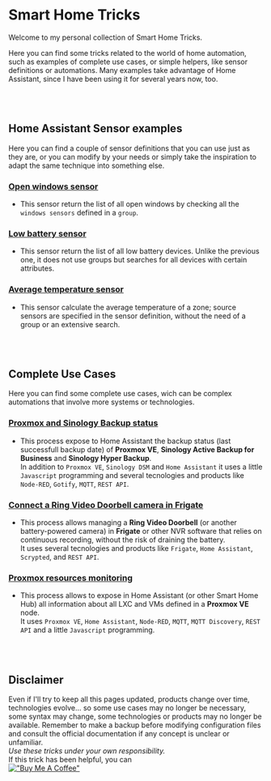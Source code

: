 # Smart Home Tricks
Welcome to my personal collection of Smart Home Tricks.

Here you can find some tricks related to the world of home automation, such as examples of complete use cases, or simple helpers, like sensor definitions or automations. 
Many examples take advantage of Home Assistant, since I have been using it for several years now, too.

<br/><br/>

## Home Assistant Sensor examples
Here you can find a couple of sensor definitions that you can use just as they are, or you can modify by your needs or simply take the inspiration to adapt the same technique into something else.

### [Open windows sensor](./Open%20Windows%20sensor/README.md)
- This sensor return the list of all open windows by checking all the `windows sensors` defined in a `group`.

### [Low battery sensor](./Low%20Battery%20sensor/README.md)
- This sensor return the list of all low battery devices. Unlike the previous one, it does not use groups but searches for all devices with certain attributes.

### [Average temperature sensor](./Average%20Temperature%20sensor/README.md)
- This sensor calculate the average temperature of a zone; source sensors are specified in the sensor definition, without the need of a group or an extensive search.

<br/><br/>

## Complete Use Cases
Here you can find some complete use cases, wich can be complex automations that involve more systems or technologies.

### [Proxmox and Sinology Backup status](./Proxmox-Sinology%20backup%20sensor/README.md)
- This process expose to Home Assistant the backup status (last successfull backup date) of **Proxmox VE**, **Sinology Active Backup for Business** and **Sinology Hyper Backup**.<br/> 
    In addition to `Proxmox VE`, `Sinology DSM` and `Home Assistant` it uses a little `Javascript` programming and several tecnologies and products like `Node-RED`, `Gotify`, `MQTT`, `REST API`.

### [Connect a Ring Video Doorbell camera in Frigate](./Ring%20Video%20Doorbell%20in%20Frigate/README.md)
- This process allows managing a **Ring Video Doorbell** (or another battery-powered camera) in **Frigate** or other NVR software that relies on continuous recording, without the risk of draining the battery.<br/>
    It uses several tecnologies and products like `Frigate`, `Home Assistant`, `Scrypted`, and `REST API`.

### [Proxmox resources monitoring](./Proxmox%20resources%20monitoring/README.md)
- This process allows to expose in Home Assistant (or other Smart Home Hub) all information about all LXC and VMs defined in a **Proxmox VE** node.<br/>
    It uses `Proxmox VE`, `Home Assistant`, `Node-RED`, `MQTT`, `MQTT Discovery`, `REST API` and a little `Javascript` programming.

<br/><br/>

## Disclaimer
Even if I'll try to keep all this pages updated, products change over time, technologies evolve... so some use cases may no longer be necessary, some syntax may change, some technologies or products may no longer be available. Remember to make a backup before modifying configuration files and consult the official documentation if any concept is unclear or unfamiliar. <br/>
*Use these tricks under your own responsibility.*<br/>
If this trick has been helpful, you can <br/>[!["Buy Me A Coffee"](https://www.buymeacoffee.com/assets/img/custom_images/orange_img.png)](https://buymeacoffee.com/moreno.sirri)
